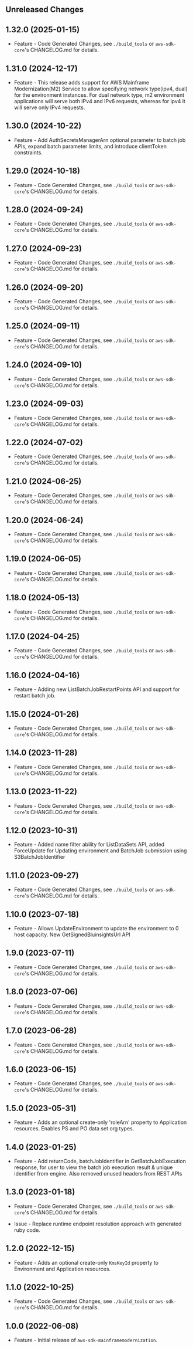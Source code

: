 Unreleased Changes
------------------

1.32.0 (2025-01-15)
------------------

* Feature - Code Generated Changes, see `./build_tools` or `aws-sdk-core`'s CHANGELOG.md for details.

1.31.0 (2024-12-17)
------------------

* Feature - This release adds support for AWS Mainframe Modernization(M2) Service to allow specifying network type(ipv4, dual) for the environment instances. For dual network type, m2 environment applications will serve both IPv4 and IPv6 requests, whereas for ipv4 it will serve only IPv4 requests.

1.30.0 (2024-10-22)
------------------

* Feature - Add AuthSecretsManagerArn optional parameter to batch job APIs, expand batch parameter limits, and introduce clientToken constraints.

1.29.0 (2024-10-18)
------------------

* Feature - Code Generated Changes, see `./build_tools` or `aws-sdk-core`'s CHANGELOG.md for details.

1.28.0 (2024-09-24)
------------------

* Feature - Code Generated Changes, see `./build_tools` or `aws-sdk-core`'s CHANGELOG.md for details.

1.27.0 (2024-09-23)
------------------

* Feature - Code Generated Changes, see `./build_tools` or `aws-sdk-core`'s CHANGELOG.md for details.

1.26.0 (2024-09-20)
------------------

* Feature - Code Generated Changes, see `./build_tools` or `aws-sdk-core`'s CHANGELOG.md for details.

1.25.0 (2024-09-11)
------------------

* Feature - Code Generated Changes, see `./build_tools` or `aws-sdk-core`'s CHANGELOG.md for details.

1.24.0 (2024-09-10)
------------------

* Feature - Code Generated Changes, see `./build_tools` or `aws-sdk-core`'s CHANGELOG.md for details.

1.23.0 (2024-09-03)
------------------

* Feature - Code Generated Changes, see `./build_tools` or `aws-sdk-core`'s CHANGELOG.md for details.

1.22.0 (2024-07-02)
------------------

* Feature - Code Generated Changes, see `./build_tools` or `aws-sdk-core`'s CHANGELOG.md for details.

1.21.0 (2024-06-25)
------------------

* Feature - Code Generated Changes, see `./build_tools` or `aws-sdk-core`'s CHANGELOG.md for details.

1.20.0 (2024-06-24)
------------------

* Feature - Code Generated Changes, see `./build_tools` or `aws-sdk-core`'s CHANGELOG.md for details.

1.19.0 (2024-06-05)
------------------

* Feature - Code Generated Changes, see `./build_tools` or `aws-sdk-core`'s CHANGELOG.md for details.

1.18.0 (2024-05-13)
------------------

* Feature - Code Generated Changes, see `./build_tools` or `aws-sdk-core`'s CHANGELOG.md for details.

1.17.0 (2024-04-25)
------------------

* Feature - Code Generated Changes, see `./build_tools` or `aws-sdk-core`'s CHANGELOG.md for details.

1.16.0 (2024-04-16)
------------------

* Feature - Adding new ListBatchJobRestartPoints API and support for restart batch job.

1.15.0 (2024-01-26)
------------------

* Feature - Code Generated Changes, see `./build_tools` or `aws-sdk-core`'s CHANGELOG.md for details.

1.14.0 (2023-11-28)
------------------

* Feature - Code Generated Changes, see `./build_tools` or `aws-sdk-core`'s CHANGELOG.md for details.

1.13.0 (2023-11-22)
------------------

* Feature - Code Generated Changes, see `./build_tools` or `aws-sdk-core`'s CHANGELOG.md for details.

1.12.0 (2023-10-31)
------------------

* Feature - Added name filter ability for ListDataSets API, added ForceUpdate for Updating environment and BatchJob submission using S3BatchJobIdentifier

1.11.0 (2023-09-27)
------------------

* Feature - Code Generated Changes, see `./build_tools` or `aws-sdk-core`'s CHANGELOG.md for details.

1.10.0 (2023-07-18)
------------------

* Feature - Allows UpdateEnvironment to update the environment to 0 host capacity. New GetSignedBluinsightsUrl API

1.9.0 (2023-07-11)
------------------

* Feature - Code Generated Changes, see `./build_tools` or `aws-sdk-core`'s CHANGELOG.md for details.

1.8.0 (2023-07-06)
------------------

* Feature - Code Generated Changes, see `./build_tools` or `aws-sdk-core`'s CHANGELOG.md for details.

1.7.0 (2023-06-28)
------------------

* Feature - Code Generated Changes, see `./build_tools` or `aws-sdk-core`'s CHANGELOG.md for details.

1.6.0 (2023-06-15)
------------------

* Feature - Code Generated Changes, see `./build_tools` or `aws-sdk-core`'s CHANGELOG.md for details.

1.5.0 (2023-05-31)
------------------

* Feature - Adds an optional create-only 'roleArn' property to Application resources.  Enables PS and PO data set org types.

1.4.0 (2023-01-25)
------------------

* Feature - Add returnCode, batchJobIdentifier in GetBatchJobExecution response, for user to view the batch job execution result & unique identifier from engine. Also removed unused headers from REST APIs

1.3.0 (2023-01-18)
------------------

* Feature - Code Generated Changes, see `./build_tools` or `aws-sdk-core`'s CHANGELOG.md for details.

* Issue - Replace runtime endpoint resolution approach with generated ruby code.

1.2.0 (2022-12-15)
------------------

* Feature - Adds an optional create-only `KmsKeyId` property to Environment and Application resources.

1.1.0 (2022-10-25)
------------------

* Feature - Code Generated Changes, see `./build_tools` or `aws-sdk-core`'s CHANGELOG.md for details.

1.0.0 (2022-06-08)
------------------

* Feature - Initial release of `aws-sdk-mainframemodernization`.

